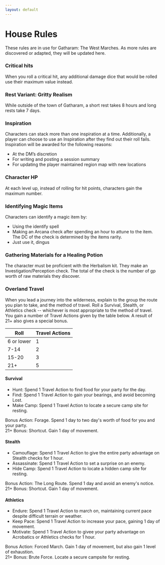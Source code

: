 ```yaml
---
layout: default
---
```


# House Rules

These rules are in use for Gatharam: The West Marches. As more rules are discovered or adapted, they will be updated here.

### **Critical hits**
When you roll a critical hit, any additional damage dice that would be rolled use their maximum value instead.

### **Rest Variant: Gritty Realism**
While outside of the town of Gatharam, a short rest takes 8 hours and long rests take 7 days.

### **Inspiration**
Characters can stack more than one inspiration at a time. Additionally, a player can choose to use an Inspiration after they find out their roll fails. Inspiration will be awarded for the following reasons:  
- At the DM’s discretion
- For writing and posting a session summary
- For updating the player maintained region map with new locations

### Character HP
At each level up, instead of rolling for hit points, characters gain the maximum number.

### Identifying Magic Items
Characters can identify a magic item by:
- Using the identify spell
- Making an Arcana check after spending an hour to attune to the item. The DC of the check is determined by the items rarity.
- Just use it, dingus

### Gathering Materials for a Healing Potion
The character must be proficient with the Herbalism kit. They make an Investigation/Perception check. The total of the check is the number of gp worth of raw materials they discover.

### Overland Travel
When you lead a journey into the wilderness, explain to the group the route you plan to take, and the method of travel. Roll a Survival, Stealth, or Athletics check -- whichever is most appropriate to the method of travel. You gain a number of Travel Actions given by the table below. A result of 21+ also gives a special bonus.

|Roll| Travel Actions|
|---|---|
|6 or lower|1|
|7-14|2|
|15-20|3|
|21+|5|

#### Survival 
* Hunt: Spend 1 Travel Action to find food for your party for the day. 
* Find: Spend 1 Travel Action to gain your bearings, and avoid becoming Lost. 
* Make Camp: Spend 1 Travel Action to locate a secure camp site for resting. 

Bonus Action: Forage. Spend 1 day to two day's worth of food for you and your party.  
21+ Bonus: Shortcut. Gain 1 day of movement.

#### Stealth
* Camouflage: Spend 1 Travel Action to give the entire party advantage on Stealth checks for 1 hour.
* Assassinate: Spend 1 Travel Action to set a surprise on an enemy.
* Hide Camp: Spend 1 Travel Action to locate a hidden camp site for resting.  

Bonus Action: The Long Route. Spend 1 day and avoid an enemy's notice.  
21+ Bonus: Shortcut. Gain 1 day of movement.

#### Athletics
* Endure: Spend 1 Travel Action to march on, maintaining current pace despite difficult terrain or weather.
* Keep Pace: Spend 1 Travel Action to increase your pace, gaining 1 day of movement.
* Motivate: Spend 1 Travel Action to givee your party advantage on Acrobatics or Athletics checks for 1 hour.  

Bonus Action: Forced March. Gain 1 day of movement, but also gain 1 level of exhaustion.  
21+ Bonus: Brute Force. Locate a secure campsite for resting.